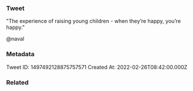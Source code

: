 ### Tweet
"The experience of raising young children - when they’re happy, you’re happy."

@naval

### Metadata
Tweet ID: 1497492128875757571
Created At: 2022-02-26T08:42:00.000Z

### Related


